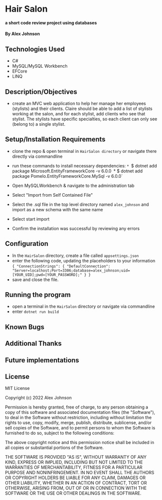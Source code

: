 # Hair Salon 

#### a short code review project using databases

#### By Alex Johnson

## Technologies Used

* C#
* MySQL/MySQL Workbench
* EFCore
* LINQ


## Description/Objectives
 *  create an MVC web application to help her manage her employees (stylists) and their clients. Claire should be able to add a list of stylists working at the salon, and for each stylist, add clients who see that stylist. The stylists have specific specialties, so each client can only see (belong to) a single stylist.

## Setup/Installation Requirements

* clone the repo & open terminal in `HairSalon directory` or navigate there directly via commandline
* run these commands to install necessary dependencies:
     `* `$ dotnet add package Microsoft.EntityFrameworkCore -v 6.0.0`
     `* $ dotnet add package Pomelo.EntityFrameworkCore.MySql -v 6.0.0`

* Open MySQLWorkbench & navigate to the administration tab
* Select "Import from Self Contained File"
* Select the .sql file in the top level directory named `alex_johnson` and import as a new schema with the same name 
* Select start import
* Confirm the installation was successful by reviewing any errors

## Configuration
* In the `HairSalon` directory, create a file called `appsettings.json`
* enter the following code, updating the placeholders to your information
`{
    "ConnectionStrings": {
        "DefaultConnection": "Server=localhost;Port=3306;database=alex_johnson;uid=[YOUR_UID];pwd=[YOUR_PASSWORD];"
    }
}`
* save and close the file.

## Running the program
* open a terminal in the `HairSalon` directory or navigate via commandline
* enter `dotnet run build`

## Known Bugs


## Additional Thanks


## Future implementations

## License
MIT License

Copyright (c) 2022 Alex Johnson

Permission is hereby granted, free of charge, to any person obtaining a copy
of this software and associated documentation files (the "Software"), to deal
in the Software without restriction, including without limitation the rights
to use, copy, modify, merge, publish, distribute, sublicense, and/or sell
copies of the Software, and to permit persons to whom the Software is
furnished to do so, subject to the following conditions:

The above copyright notice and this permission notice shall be included in all
copies or substantial portions of the Software.

THE SOFTWARE IS PROVIDED "AS IS", WITHOUT WARRANTY OF ANY KIND, EXPRESS OR IMPLIED, 
INCLUDING BUT NOT LIMITED TO THE WARRANTIES OF MERCHANTABILITY, FITNESS FOR A PARTICULAR 
PURPOSE AND NONINFRINGEMENT. IN NO EVENT SHALL THE AUTHORS OR COPYRIGHT HOLDERS 
BE LIABLE FOR ANY CLAIM, DAMAGES OR OTHER LIABILITY, WHETHER IN AN ACTION OF CONTRACT,
TORT OR OTHERWISE, ARISING FROM, OUT OF OR IN CONNECTION WITH THE SOFTWARE OR THE USE
OR OTHER DEALINGS IN THE SOFTWARE.